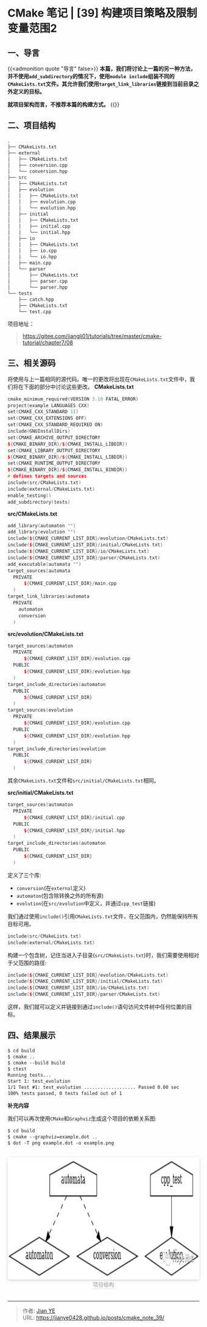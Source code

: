 # CMake 笔记 | [39] 构建项目策略及限制变量范围2


## 一、导言
{{<admonition quote "导言" false>}}
**本篇，我们将讨论上一篇的另一种方法，并不使用`add_subdirectory`的情况下，使用`module include`组装不同的`CMakeLists.txt`文件。其允许我们使用`target_link_libraries`链接到当前目录之外定义的目标。**

**就项目架构而言，不推荐本篇的构建方式。**
{{</admonition>}}


## 二、项目结构

```shell
.
├── CMakeLists.txt
├── external
│   ├── CMakeLists.txt
│   ├── conversion.cpp
│   └── conversion.hpp
├── src
│   ├── CMakeLists.txt
│   ├── evolution
│   │   ├── CMakeLists.txt
│   │   ├── evolution.cpp
│   │   └── evolution.hpp
│   ├── initial
│   │   ├── CMakeLists.txt
│   │   ├── initial.cpp
│   │   └── initial.hpp
│   ├── io
│   │   ├── CMakeLists.txt
│   │   ├── io.cpp
│   │   └── io.hpp
│   ├── main.cpp
│   └── parser
│       ├── CMakeLists.txt
│       ├── parser.cpp
│       └── parser.hpp
└── tests
    ├── catch.hpp
    ├── CMakeLists.txt
    └── test.cpp
```

项目地址：

> https://gitee.com/jiangli01/tutorials/tree/master/cmake-tutorial/chapter7/08



## 三、相关源码

将使用与上一篇相同的源代码。唯一的更改将出现在`CMakeLists.txt`文件中，我们将在下面的部分中讨论这些更改。
**CMakeLists.txt**

```c++
cmake_minimum_required(VERSION 3.10 FATAL_ERROR)
project(example LANGUAGES CXX)
set(CMAKE_CXX_STANDARD 11)
set(CMAKE_CXX_EXTENSIONS OFF)
set(CMAKE_CXX_STANDARD_REQUIRED ON)
include(GNUInstallDirs)
set(CMAKE_ARCHIVE_OUTPUT_DIRECTORY
${CMAKE_BINARY_DIR}/${CMAKE_INSTALL_LIBDIR})
set(CMAKE_LIBRARY_OUTPUT_DIRECTORY
${CMAKE_BINARY_DIR}/${CMAKE_INSTALL_LIBDIR})
set(CMAKE_RUNTIME_OUTPUT_DIRECTORY
${CMAKE_BINARY_DIR}/${CMAKE_INSTALL_BINDIR})
# defines targets and sources
include(src/CMakeLists.txt)
include(external/CMakeLists.txt)
enable_testing()
add_subdirectory(tests)
```

**src/CMakeLists.txt**

```c++
add_library(automaton "")
add_library(evolution "")
include(${CMAKE_CURRENT_LIST_DIR}/evolution/CMakeLists.txt)
include(${CMAKE_CURRENT_LIST_DIR}/initial/CMakeLists.txt)
include(${CMAKE_CURRENT_LIST_DIR}/io/CMakeLists.txt)
include(${CMAKE_CURRENT_LIST_DIR}/parser/CMakeLists.txt)
add_executable(automata "")
target_sources(automata
  PRIVATE
      ${CMAKE_CURRENT_LIST_DIR}/main.cpp
  )
target_link_libraries(automata
  PRIVATE
    automaton
    conversion
  )
```

**src/evolution/CMakeLists.txt**

```c++
target_sources(automaton
  PRIVATE
      ${CMAKE_CURRENT_LIST_DIR}/evolution.cpp
  PUBLIC
      ${CMAKE_CURRENT_LIST_DIR}/evolution.hpp
  )
target_include_directories(automaton
  PUBLIC
      ${CMAKE_CURRENT_LIST_DIR}
  )
target_sources(evolution
  PRIVATE
      ${CMAKE_CURRENT_LIST_DIR}/evolution.cpp
  PUBLIC
      ${CMAKE_CURRENT_LIST_DIR}/evolution.hpp
  )
target_include_directories(evolution
  PUBLIC
      ${CMAKE_CURRENT_LIST_DIR}
  )
```

其余`CMakeLists.txt`文件和`src/initial/CMakeLists.txt`相同。

**src/initial/CMakeLists.txt**

```c++
target_sources(automaton
  PRIVATE
      ${CMAKE_CURRENT_LIST_DIR}/initial.cpp
  PUBLIC
      ${CMAKE_CURRENT_LIST_DIR}/initial.hpp
  )
target_include_directories(automaton
  PUBLIC
      ${CMAKE_CURRENT_LIST_DIR}
  )
```

定义了三个库:

- `conversion`(在`external`定义)
- `automaton`(包含除转换之外的所有源)
- `evolution`(在`src/evolution`中定义，并通过`cpp_test`链接)

我们通过使用`include()`引用`CMakeLists.txt`文件，在父范围内，仍然能保持所有目标可用。

```c++
include(src/CMakeLists.txt)
include(external/CMakeLists.txt)
```

构建一个包含树，记住当进入子目录(`src/CMakeLists.txt`)时，我们需要使用相对于父范围的路径:

```c++
include(${CMAKE_CURRENT_LIST_DIR}/evolution/CMakeLists.txt)
include(${CMAKE_CURRENT_LIST_DIR}/initial/CMakeLists.txt)
include(${CMAKE_CURRENT_LIST_DIR}/io/CMakeLists.txt)
include(${CMAKE_CURRENT_LIST_DIR}/parser/CMakeLists.txt)
```

这样，我们就可以定义并链接到通过`include()`语句访问文件树中任何位置的目标。



## 四、结果展示

```shell
$ cd build
$ cmake ..
$ cmake --build build
$ ctest
Running tests...
Start 1: test_evolution
1/1 Test #1: test_evolution ................... Passed 0.00 sec
100% tests passed, 0 tests failed out of 1
```

**补充内容**

我们可以再次使用`CMake`和`Graphviz`生成这个项目的依赖关系图:

```
$ cd build
$ cmake --graphviz=example.dot ..
$ dot -T png example.dot -o example.png
```
<br>
<center>
  <img src="images/4_01.png" width="640" height="320" align=center style="border-radius: 0.3125em; box-shadow: 0 2px 4px 0 rgba(34,36,38,.12),0 2px 10px 0 rgba(34,36,38,.08);">
  <br>
  <div style="color:orange; border-bottom: 1px solid #d9d9d9; display: inline-block; color: #999; padding: 2px;">项目结构</div>
</center>
<br>



---

> 作者: [Jian YE](https://github.com/jianye0428)  
> URL: https://jianye0428.github.io/posts/cmake_note_39/  

